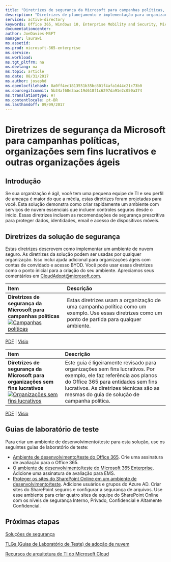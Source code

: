 ```yaml
---
title: "Diretrizes de segurança da Microsoft para campanhas políticas, organizações sem fins lucrativos e outras organizações ágeis | Microsoft Docs"
description: "Diretrizes de planejamento e implementação para organizações ágeis que têm um perfil de ameaça maior."
services: active-directory
keywords: Office 365, Windows 10, Enterprise Mobility and Security, Microsoft 365 Enterprise
documentationcenter: 
author: JoeDavies-MSFT
manager: laurawi
ms.assetid: 
ms.prod: microsoft-365-enterprise
ms.service: 
ms.workload: 
ms.tgt_pltfrm: na
ms.devlang: na
ms.topic: article
ms.date: 08/31/2017
ms.author: josephd
ms.openlocfilehash: 8a0ff4ec1813551b35bc801f4afa1d44c21c73b0
ms.sourcegitcommit: 5b34af60e3aac19d618f1c6297da91e2c050a374
ms.translationtype: HT
ms.contentlocale: pt-BR
ms.lasthandoff: 09/09/2017
---
```

# <a name="microsoft-security-guidance-for-political-campaigns-nonprofits-and-other-agile-organizations"></a>Diretrizes de segurança da Microsoft para campanhas políticas, organizações sem fins lucrativos e outras organizações ágeis

## <a name="introduction"></a>Introdução
Se sua organização é ágil, você tem uma pequena equipe de TI e seu perfil de ameaça é maior do que a média, estas diretrizes foram projetadas para você. Esta solução demonstra como criar rapidamente um ambiente com serviços de nuvem essenciais que incluem controles seguros desde o início. Essas diretrizes incluem as recomendações de segurança prescritiva para proteger dados, identidades, email e acesso de dispositivos móveis.

## <a name="security-solution-guidance"></a>Diretrizes da solução de segurança
Estas diretrizes descrevem como implementar um ambiente de nuvem seguro. As diretrizes da solução podem ser usadas por qualquer organização. Isso inclui ajuda adicional para organizações ágeis com contas de convidado e acesso BYOD. Você pode usar essas diretrizes como o ponto inicial para a criação do seu ambiente. Apreciamos seus comentários em [CloudAdopt@microsoft.com](email:CloudAdopt@microsoft.com).

|**Item**|**Descrição**|
|:-----|:-----|
|**Diretrizes de segurança da Microsoft para campanhas políticas**<br> [![Campanhas políticas](./media/microsoft-security-guidance/ic872535.png)](https://download.microsoft.com/download/B/4/D/B4D520C3-4D0C-4B4D-BFB9-09F0651C2775/MSFT_Cloud_architecture_security%20for%20political%20campaigns.pdf)|Estas diretrizes usam a organização de uma campanha política como um exemplo. Use essas diretrizes como um ponto de partida para qualquer ambiente.|

[PDF](http://download.microsoft.com/download/B/4/D/B4D520C3-4D0C-4B4D-BFB9-09F0651C2775/MSFT_Cloud_architecture_security%20for%20political%20campaigns.pdf) |  [Visio](http://download.microsoft.com/download/B/4/D/B4D520C3-4D0C-4B4D-BFB9-09F0651C2775/MSFT_Cloud_architecture_security%20for%20political%20campaigns.vsdx)

|**Item**|**Descrição**|
|:-----|:-----|
|**Diretrizes de segurança da Microsoft para organizações sem fins lucrativos**<br> [![Organizações sem fins lucrativos](./media/microsoft-security-guidance/ic872857.png)](http://download.microsoft.com/download/9/4/3/94389612-C679-4061-8DF2-D9A15D72B65F/Microsoft_Cloud%20Architecture_Security%20for%20Nonprofits.pdf)|Este guia é ligeiramente revisado para organizações sem fins lucrativos. Por exemplo, ele faz referência aos planos do Office 365 para entidades sem fins lucrativos. As diretrizes técnicas são as mesmas do guia de solução de campanha política.|

[PDF](http://download.microsoft.com/download/9/4/3/94389612-C679-4061-8DF2-D9A15D72B65F/Microsoft_Cloud%20Architecture_Security%20for%20Nonprofits.pdf) |  [Visio](http://download.microsoft.com/download/9/4/3/94389612-C679-4061-8DF2-D9A15D72B65F/Microsoft_Cloud%20Architecture_Security%20for%20Nonprofits.vsdx)


## <a name="test-lab-guides"></a>Guias de laboratório de teste
Para criar um ambiente de desenvolvimento/teste para esta solução, use os seguintes guias de laboratório de teste:
* [Ambiente de desenvolvimento/teste do Office 365](https://technet.microsoft.com/library/mt736406.aspx). Crie uma assinatura de avaliação para o Office 365.
* [O ambiente de desenvolvimento/teste do Microsoft 365 Enterprise](https://technet.microsoft.com/library/mt825155.aspx). Adicione uma assinatura de avaliação para EMS.
* [Proteger os sites do SharePoint Online em um ambiente de desenvolvimento/teste](https://technet.microsoft.com/library/mt842552.aspx). Adicione usuários e grupos do Azure AD. Criar sites do SharePoint seguros e configurar a segurança de arquivos. Use esse ambiente para criar quatro sites de equipe do SharePoint Online com os níveis de segurança Interno, Privado, Confidencial e Altamente Confidencial.


## <a name="next-steps"></a>Próximas etapas
[Soluções de segurança](https://technet.microsoft.com/library/mt784690.aspx)

[TLGs (Guias de Laboratório de Teste) de adoção de nuvem](https://technet.microsoft.com/library/dn635308.aspx)

[Recursos de arquitetura de TI do Microsoft Cloud](https://technet.microsoft.com/library/dn919927.aspx)
